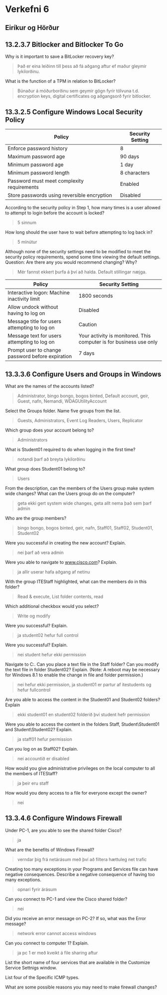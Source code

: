 # Verkefni 6
## Eiríkur og Hörður

## 13.2.3.7 Bitlocker and Bitlocker To Go

Why is it important to save a BitLocker recovery key?
> Það er eina leiðinn till þess að fá aðgang aftur ef maður gleymir lykilorðinu.

What is the function of a TPM in relation to BitLocker?
> Búnaður á móðurborðinu sem geymir gögn fyrir tölvuna t.d. encryption keys, digital certificates og aðgangsorð fyrir bitlocker.

## 13.3.2.5 Configure Windows Local Security Policy

| Policy | Security Setting |
|-------|------|
| Enforce password history | 8 |
| Maximum password age | 90 days|
| Minimum password age | 1 day|
| Minimum password length | 8 characters|
| Password must meet complexity requirements | Enabled |
| Store passwords using reversible encryption | Disabled |

According to the security policy in Step 1, how many times is a user allowed to attempt to login before the
account is locked?
> 5 sinnum

How long should the user have to wait before attempting to log back in?
> 5 mínútur

Although none of the security settings need to be modified to meet the security policy requirements,
spend some time viewing the default settings.
Question:
Are there any you would recommend changing? Why?
> Mér fannst ekkert þurfa á því að halda. Default stillingar næjga.

| Policy | Security Setting |
|-------|------|
| Interactive logon: Machine inactivity limit | 1800 seconds |
| Allow undock without having to log on | Disabled |
| Message title for users attempting to log on | Caution |
| Message text for users attempting to log on |  Your activity is monitored. This computer is for business use only|
| Prompt user to change password before expiration | 7 days |

## 13.3.3.6 Configure Users and Groups in Windows

What are the names of the accounts listed?
> Administrator, bingo bongo, bogos binted, Default account, geir, Guest, nafn, Nemandi, WDAGUtilityAccount

Select the Groups folder. Name five groups from the list.
>Guests, Administrators, Event Log Readers, Users, Replicator

Which group does your account belong to?
>Administrators

What is Student01 required to do when logging in the first time?
>notandi þarf að breyta lykilorðinu

What group does Student01 belong to?
>Users

From the description, can the members of the Users group make system wide changes? What can the
Users group do on the computer?
> geta ekki gert system wide changes, geta allt nema það sem þarf admin

Who are the group members?
>bingo bongo, bogos binted, geir, nafn, Staff01, Staff02, Student01, Student02

Were you successful in creating the new account? Explain.
>nei þarf að vera admin

Were you able to navigate to www.cisco.com? Explain.
>ja allir userar hafa aðgang af netinu

With the group ITEStaff highlighted, what can the members do in this folder?
>Read & execute, List folder contents, read 

Which additional checkbox would you select?
>Write og modify

Were you successful? Explain.
>ja student02 hefur full control

Were you successful? Explain.
>nei student hefur ekki permission

Navigate to C:\. Can you place a text file in the Staff folder? Can you modify the text file in folder
Student02? Explain. (Note: A reboot may be necessary for Windows 8.1 to enable the change in file and
folder permission.)
>nei hefur ekki permission, ja student01 er partur af itestudents og hefur fullcontrol

Are you able to access the content in the Student01 and Student02 folders? Explain
>ekki student01 en student02 folderið því student hefr permission

Were you able to access the content in the folders Staff, Student\Student01 and Student\Student02?
Explain.
>ja staff01 hefur permission 

Can you log on as Staff02? Explain.
>nei accountið er disabled

How would you give administrative privileges on the local computer to all the members of ITEStaff?
>ja þeir eru staff

How would you deny access to a file for everyone except the owner?
>nei

## 13.3.4.6 Configure Windows Firewall

Under PC-1, are you able to see the shared folder Cisco?
>ja

What are the benefits of Windows Firewall?
>verndar þig frá netárásum með því að filtera hættuleg net trafic

Creating too many exceptions in your Programs and Services file can have negative consequences.
Describe a negative consequence of having too many exceptions.
>opnari fyrir árásum

Can you connect to PC-1 and view the Cisco shared folder?
>nei

Did you receive an error message on PC-2? If so, what was the Error message?
>network error cannot access windows

Can you connect to computer 1? Explain.
>ja pc 1 er með  kveikt á file sharing aftur

List the short name of four services that are available in the Customize Service Settnigs window.
>
 
List four of the Specific ICMP types.
>

What are some possible reasons you may need to make firewall changes?
>
